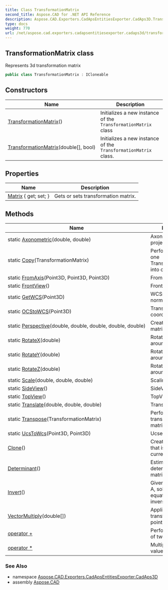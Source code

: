 ```yaml
---
title: Class TransformationMatrix
second_title: Aspose.CAD for .NET API Reference
description: Aspose.CAD.Exporters.CadApsEntitiesExporter.CadAps3D.TransformationMatrix class. Represents 3d transformation matrix
type: docs
weight: 770
url: /net/aspose.cad.exporters.cadapsentitiesexporter.cadaps3d/transformationmatrix/
---
```

## TransformationMatrix class

Represents 3d transformation matrix

```csharp
public class TransformationMatrix : ICloneable
```

## Constructors

| Name | Description |
| --- | --- |
| [TransformationMatrix](transformationmatrix/#constructor)() | Initializes a new instance of the `TransformationMatrix` class |
| [TransformationMatrix](transformationmatrix/#constructor_1)(double[], bool) | Initializes a new instance of the `TransformationMatrix` class. |

## Properties

| Name | Description |
| --- | --- |
| [Matrix](../../aspose.cad.exporters.cadapsentitiesexporter.cadaps3d/transformationmatrix/matrix/) { get; set; } | Gets or sets transformation matrix. |

## Methods

| Name | Description |
| --- | --- |
| static [Axonometric](../../aspose.cad.exporters.cadapsentitiesexporter.cadaps3d/transformationmatrix/axonometric/)(double, double) | Axonometric projection |
| static [Copy](../../aspose.cad.exporters.cadapsentitiesexporter.cadaps3d/transformationmatrix/copy/)(TransformationMatrix) | Performs copy of one TransformationMatrix into other. |
| static [FromAxis](../../aspose.cad.exporters.cadapsentitiesexporter.cadaps3d/transformationmatrix/fromaxis/)(Point3D, Point3D, Point3D) | From the axis. |
| static [FrontView](../../aspose.cad.exporters.cadapsentitiesexporter.cadaps3d/transformationmatrix/frontview/)() | FrontView matrix |
| static [GetWCS](../../aspose.cad.exporters.cadapsentitiesexporter.cadaps3d/transformationmatrix/getwcs/)(Point3D) | WCSs the specified normal vector. |
| static [OCStoWCS](../../aspose.cad.exporters.cadapsentitiesexporter.cadaps3d/transformationmatrix/ocstowcs/)(Point3D) | Transforms OCS coordinates to WSC |
| static [Perspective](../../aspose.cad.exporters.cadapsentitiesexporter.cadaps3d/transformationmatrix/perspective/)(double, double, double, double, double) | Creates perspective matrix. |
| static [RotateX](../../aspose.cad.exporters.cadapsentitiesexporter.cadaps3d/transformationmatrix/rotatex/)(double) | Rotation matrix around X |
| static [RotateY](../../aspose.cad.exporters.cadapsentitiesexporter.cadaps3d/transformationmatrix/rotatey/)(double) | Rotation matrix around Y |
| static [RotateZ](../../aspose.cad.exporters.cadapsentitiesexporter.cadaps3d/transformationmatrix/rotatez/)(double) | Rotation matrix around Z |
| static [Scale](../../aspose.cad.exporters.cadapsentitiesexporter.cadaps3d/transformationmatrix/scale/)(double, double, double) | Scaling of a matrix |
| static [SideView](../../aspose.cad.exporters.cadapsentitiesexporter.cadaps3d/transformationmatrix/sideview/)() | SideView matrix |
| static [TopView](../../aspose.cad.exporters.cadapsentitiesexporter.cadaps3d/transformationmatrix/topview/)() | TopView matrix |
| static [Translate](../../aspose.cad.exporters.cadapsentitiesexporter.cadaps3d/transformationmatrix/translate/)(double, double, double) | Translation matrix |
| static [Transpose](../../aspose.cad.exporters.cadapsentitiesexporter.cadaps3d/transformationmatrix/transpose/)(TransformationMatrix) | Performs transposing of matrix. |
| static [UcsToWcs](../../aspose.cad.exporters.cadapsentitiesexporter.cadaps3d/transformationmatrix/ucstowcs/)(Point3D, Point3D) | Ucses to WCS. |
| [Clone](../../aspose.cad.exporters.cadapsentitiesexporter.cadaps3d/transformationmatrix/clone/)() | Creates a new object that is a copy of the current instance. |
| [Determinant](../../aspose.cad.exporters.cadapsentitiesexporter.cadaps3d/transformationmatrix/determinant/)() | Estimates determinant of a matrix. |
| [Invert](../../aspose.cad.exporters.cadapsentitiesexporter.cadaps3d/transformationmatrix/invert/)() | Given an nXn matrix A, solve n linear equations to find the inverse of A. |
| [VectorMultiply](../../aspose.cad.exporters.cadapsentitiesexporter.cadaps3d/transformationmatrix/vectormultiply/)(double[]) | Applies transformation to point |
| [operator +](../../aspose.cad.exporters.cadapsentitiesexporter.cadaps3d/transformationmatrix/op_addition/) | Performs summation of two matrices. |
| [operator *](../../aspose.cad.exporters.cadapsentitiesexporter.cadaps3d/transformationmatrix/op_multiply/#op_multiply_1) | Multiplies matrix by value. (2 operators) |

### See Also

* namespace [Aspose.CAD.Exporters.CadApsEntitiesExporter.CadAps3D](../../aspose.cad.exporters.cadapsentitiesexporter.cadaps3d/)
* assembly [Aspose.CAD](../../)


